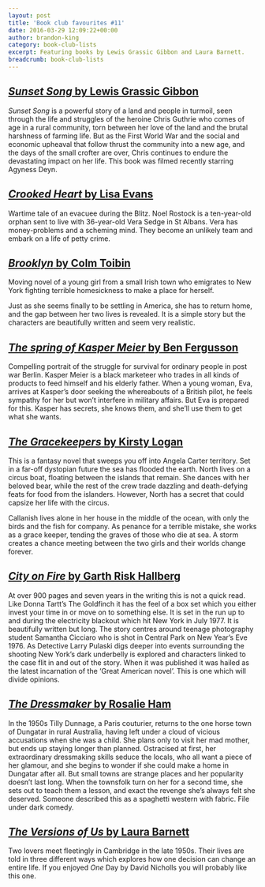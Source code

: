 ```yaml
---
layout: post
title: 'Book club favourites #11'
date: 2016-03-29 12:09:22+00:00
author: brandon-king
category: book-club-lists
excerpt: Featuring books by Lewis Grassic Gibbon and Laura Barnett.
breadcrumb: book-club-lists
---
```

## [<cite>Sunset Song</cite> by Lewis Grassic Gibbon](http://suffolk.spydus.co.uk/cgi-bin/spydus.exe/ENQ/OPAC/BIBENQ/25582289?QRY=CTIBIB%3C%20IRN%28873004%29&QRYTEXT=Sunset%20song)

<cite>Sunset Song</cite> is a powerful story of a land and people in turmoil, seen through the life and struggles of the heroine Chris Guthrie who comes of age in a rural community, torn between her love of the land and the brutal harshness of farming life. But as the First World War and the social and economic upheaval that follow thrust the community into a new age, and the days of the small crofter are over, Chris continues to endure the devastating impact on her life. This book was filmed recently starring Agyness Deyn.

## [<cite>Crooked Heart</cite> by Lisa Evans](http://suffolk.spydus.co.uk/cgi-bin/spydus.exe/ENQ/OPAC/BIBENQ/25583698?QRY=CTIBIB%3C%20IRN%28919317%29&QRYTEXT=Crooked%20heart)

Wartime tale of an evacuee during the Blitz. Noel Rostock is a ten-year-old orphan sent to live with 36-year-old Vera Sedge in St Albans.&nbsp;Vera has money-problems and a scheming mind. They become an unlikely team and embark on a life of petty crime.

## [<cite>Brooklyn</cite> by Colm Toibin](http://suffolk.spydus.co.uk/cgi-bin/spydus.exe/ENQ/OPAC/BIBENQ/25584734?QRY=CTIBIB%3C%20IRN%28125462%29&QRYTEXT=Brooklyn)

Moving novel of a young girl from a small Irish town who emigrates to New York fighting terrible homesickness to make a place for herself.

Just as she seems finally to be settling in America, she has to return home, and the gap between her two lives is revealed. It is a simple story but the characters are beautifully written and seem very realistic.

## [<cite>The spring of Kasper Meier</cite> by Ben Fergusson](http://suffolk.spydus.co.uk/cgi-bin/spydus.exe/ENQ/OPAC/BIBENQ/25585478?QRY=CTIBIB%3C%20IRN%2834006179%29&QRYTEXT=The%20spring%20of%20Kasper%20Meier)

Compelling portrait of the struggle for survival for ordinary people in post war Berlin. Kasper Meier is a black marketeer who trades in all kinds of products to feed himself and his elderly father. When a young woman, Eva, arrives at Kasper’s door seeking the whereabouts of a British pilot, he feels sympathy for her but won’t interfere in military affairs. But Eva is prepared for this. Kasper has secrets, she knows them, and she’ll use them to get what she wants.

## [<cite>The Gracekeepers</cite> by Kirsty Logan](http://suffolk.spydus.co.uk/cgi-bin/spydus.exe/ENQ/OPAC/BIBENQ/25586012?QRY=CTIBIB%3C%20IRN%2848743341%29&QRYTEXT=The%20gracekeepers)

This is a fantasy novel that sweeps you off into Angela Carter territory. Set in a far-off dystopian future the sea has flooded the earth. North lives on a circus boat, floating between the islands that remain. She dances with her beloved bear, while the rest of the crew trade dazzling and death-defying feats for food from the islanders. However, North has a secret that could capsize her life with the circus.

Callanish lives alone in her house in the middle of the ocean, with only the birds and the fish for company. As penance for a terrible mistake, she works as a grace keeper, tending the graves of those who die at sea. A storm creates a chance meeting between the two girls and their worlds change forever.

## [<cite>City on Fire</cite> by Garth Risk Hallberg](http://suffolk.spydus.co.uk/cgi-bin/spydus.exe/ENQ/OPAC/BIBENQ/25581062?QRY=CTIBIB%3C%20IRN%289541469%29&QRYTEXT=City%20on%20fire)

At over 900 pages and seven years in the writing this is not a quick read. Like Donna Tartt’s The Goldfinch it has the feel of a box set which you either invest your time in or move on to something else. It is set in the run up to and during the electricity blackout which hit New York in July 1977. It is beautifully written but long. The story centres around teenage photography student Samantha Cicciaro who is shot in Central Park on New Year’s Eve 1976. As Detective Larry Pulaski digs deeper into events surrounding the shooting New York’s dark underbelly is explored and characters linked to the case flit in and out of the story. When it was published it was hailed as the latest incarnation of the ‘Great American novel’. This is one which will divide opinions.

## [<cite>The Dressmaker</cite> by Rosalie Ham](http://suffolk.spydus.co.uk/cgi-bin/spydus.exe/ENQ/OPAC/BIBENQ/25593994?QRY=CTIBIB%3C%20IRN%2842732%29&QRYTEXT=The%20dressmaker)

In the 1950s Tilly Dunnage, a Paris couturier, returns to the one horse town of Dungatar in rural Australia, having left under a cloud of vicious accusations when she was a child. She plans only to visit her mad mother, but ends up staying longer than planned. Ostracised at first, her extraordinary dressmaking skills seduce the locals, who all want a piece of her glamour, and she begins to wonder if she could make a home in Dungatar after all. But small towns are strange places and her popularity doesn’t last long. When the townsfolk turn on her for a second time, she sets out to teach them a lesson, and exact the revenge she’s always felt she deserved. Someone described this as a spaghetti western with fabric. File under dark comedy.

## [<cite>The Versions of Us</cite> by Laura Barnett](http://suffolk.spydus.co.uk/cgi-bin/spydus.exe/ENQ/OPAC/BIBENQ/25594701?QRY=CTIBIB%3C%20IRN%2849813308%29&QRYTEXT=The%20versions%20of%20us)

Two lovers meet fleetingly in Cambridge in the late 1950s. Their lives are told in three different ways which explores how one decision can change an entire life. If you enjoyed <cite>One</cite> Day by David Nicholls you will probably like this one.
